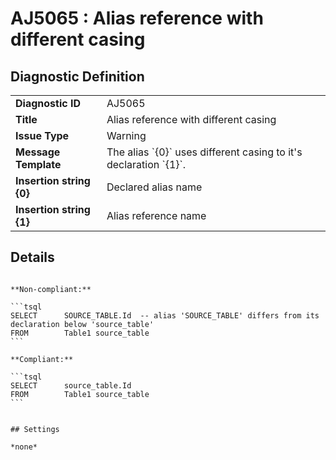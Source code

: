 # AJ5065 : Alias reference with different casing

## Diagnostic Definition

<table>
  <tr>
    <td class="header"><b>Diagnostic ID</b></td>
    <td>AJ5065</td>
  </tr>
  <tr>
    <td class="header"><b>Title</b></td>
    <td>Alias reference with different casing</td>
  </tr>
  <tr>
    <td class="header"><b>Issue Type</b></td>
    <td>Warning</td>
  </tr>
  <tr>
    <td class="header"><b>Message Template</b></td>
    <td>The alias `{0}` uses different casing to it's declaration `{1}`.</td>
  </tr>
    <tr>
    <td class="header"><b>Insertion string {0}</b></td>
    <td>Declared alias name</td>
  </tr>
  <tr>
    <td class="header"><b>Insertion string {1}</b></td>
    <td>Alias reference name</td>
  </tr>

</table>

## Details

~~~~Alias reference differs in casing

**Non-compliant:**

```tsql
SELECT      SOURCE_TABLE.Id  -- alias 'SOURCE_TABLE' differs from its declaration below 'source_table'
FROM        Table1 source_table
```

**Compliant:**

```tsql
SELECT      source_table.Id
FROM        Table1 source_table
```


## Settings

*none*

